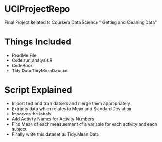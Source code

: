 # UCIProjectRepo
Final Project Related to Coursera Data Science " Getting and Cleaning Data"

# Things Included
- ReadMe File
- Code:run_analysis.R
- CodeBook
- Tidy Data:TidyMeanData.txt

#  Script Explained

- Import test and train datsets and merge them appropriately
- Extracts data which relates to Mean and Standard Deviation
- Imporves the labels
- Add Activity Names for Activity Numbers
- Find Mean of each measurement of a variable for each activity and each subject
- Finally write this dataset as Tidy.Mean.Data
